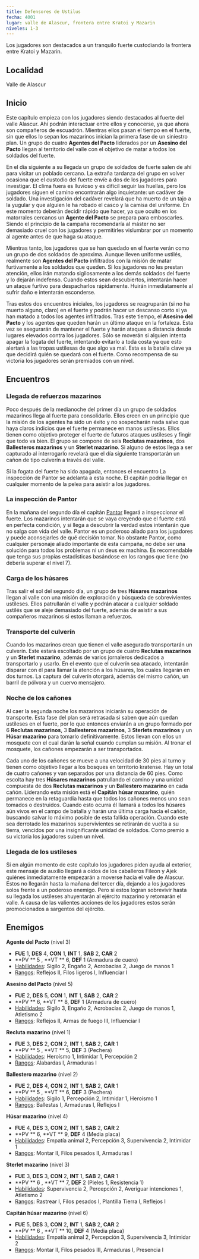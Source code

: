 ```yaml
---
title: Defensores de Ustilus
fecha: 4001
lugar: valle de Alascur, frontera entre Kratoi y Mazarin
niveles: 1-3
---
```


Los jugadores son destacados a un tranquilo fuerte custodiando la frontera entre Kratoi y Mazarin. 

## Localidad

Valle de Alascur

## Inicio

Este capítulo empieza con los jugadores siendo destacados al fuerte del valle Alascur. Ahí podrán interactuar entre ellos y conocerse, ya que ahora son compañeros de escuadrón. Mientras ellos pasan el tiempo en el fuerte, sin que ellos lo sepan los mazarinos inician la primera fase de un siniestro plan. Un grupo de cuatro **Agentes del Pacto** liderados por un **Asesino del Pacto** llegan al territorio del valle con el objetivo de matar a todos los soldados del fuerte. 

En el día siguiente a su llegada un grupo de soldados de fuerte salen de ahí para visitar un poblado cercano. La extraña tardanza del grupo en volver ocasiona que el custodio del fuerte envíe a dos de los jugadores para investigar. El clima fuera es lluvioso y es difícil seguir las huellas, pero los jugadores siguen el camino encontrarán algo inquietante: un cadáver de soldado. Una investigación del cadáver revelará que ha muerto de un tajo a la yugular y que alguien le ha robado el casco y la camisa del uniforme. En este momento deberán decidir rápido que hacer, ya que oculto en los matorrales cercanos un **Agente del Pacto** se prepara para emboscarles. Siendo el principio de la campaña recomendaría al máster no ser demasiado cruel con los jugadores y permitirles vislumbrar por un momento al agente antes de que haga su ataque.

Mientras tanto, los jugadores que se han quedado en el fuerte verán como un grupo de dos soldados de aproxima. Aunque lleven uniforme ustilés, realmente son **Agentes del Pacto** infiltrados con la misión de matar furtivamente a los soldados que queden. Si los jugadores no les prestan atención, ellos irán matando sigilosamente a los demás soldados del fuerte y lo dejarán indefenso. Cuando estos sean descubiertos, intentarán hacer un ataque furtivo para despacharlos rápidamente. Huirán inmediatamente al sufrir daño e intentarán esconderse.

Tras estos dos encuentros iniciales, los jugadores se reagruparán (si no ha muerto alguno, claro) en el fuerte y podrán hacer un descanso corto si ya han matado a todos los agentes infiltrados. Tras este tiempo, el **Asesino del Pacto** y los agentes que queden harán un último ataque en la fortaleza. Esta vez se asegurarán de mantener el fuerte y harán ataques a distancia desde lugares elevados contra los jugadores. Sólo se moverán si alguien intenta apagar la fogata del fuerte, intentando evitarlo a toda costa ya que esto alertará a las tropas ustilesas de que algo va mal. Esta es la batalla clave ya que decidirá quién se quedará con el fuerte. Como recompensa de su victoria los jugadores serán premiados con un nivel.

## Encuentros

### Llegada de refuerzos mazarinos

Poco después de la medianoche del primer día un grupo de soldados mazarinos llega al fuerte para consolidarlo. Ellos creen en un principio que la misión de los agentes ha sido un éxito y no sospecharán nada salvo que haya claros indicios que el fuerte permanece en manos ustilesas. Ellos tienen como objetivo proteger el fuerte de futuros ataques ustileses y fingir que todo va bien. El grupo se compone de seis **Reclutas mazarinos**, dos **Ballesteros mazarinos** y un **Sterlet mazarino**. Si alguno de estos llega a ser capturado al interrogarlo revelará que el día siguiente transportarán un cañon de tipo culverín a través del valle.

Si la fogata del fuerte ha sido apagada, entonces el encuentro La inspección de Pantor se adelanta a esta noche. El capitán podría llegar en cualquier momento de la pelea para asistir a los jugadores.

### La inspección de Pantor

En la mañana del segundo día el capitán [Pantor](www.raldamain.com/characters/caballeros_de_ustilus/pantor.html) llegará a inspeccionar el fuerte. Los mazarinos intentarán que se vaya creyendo que el fuerte está en perfecta condición, y si llega a descubrir la verdad estos intentarán que no salga con vida del valle. Pantor es un poderoso aliado para los jugadores y puede aconsejarles de qué decisión tomar. No obstante Pantor, como cualquier personaje aliado importante de esta campaña, no debe ser una solución para todos los problemas ni un deus ex machina. Es recomendable que tenga sus propias estadísticas basándose en los rangos que tiene (no debería superar el nivel 7).

### Carga de los húsares

Tras salir el sol del segundo día, un grupo de tres **Húsares mazarinos** llegan al valle con una misión de exploración y búsqueda de sobrevivientes ustileses. Ellos patrullarán el valle y podrán atacar a cualquier soldado ustilés que se aleje demasiado del fuerte, además de asistir a sus compañeros mazarinos si estos llaman a refuerzos. 

### Transporte del culverín

Cuando los mazarinos crean que tienen el valle asegurado transportarán un culverín. Este estará escoltado por un grupo de cuatro **Reclutas mazarinos** y un **Sterlet mazarino**, además de varios jornaleros dedicados a transportarlo y usarlo. En el evento que el culverín sea atacado, intentarán disparar con él para llamar la atención a los húsares, los cuales llegarán en dos turnos. La captura del culverín otorgará, además del mismo cañón, un barril de pólvora y un cuervo mensajero.

### Noche de los cañones

Al caer la segunda noche los mazarinos iniciarán su operación de transporte. Esta fase del plan será retrasada si saben que aún quedan ustileses en el fuerte, por lo que entonces enviarán a un grupo formado por 6 **Reclutas mazarinos**, 3 **Ballesteros mazarinos**, 3 **Sterlets mazarinos** y un **Húsar mazarino** para tomarlo definitivamente. Estos llevan con ellos un mosquete con el cual darán la señal cuando cumplan su misión. Al tronar el mosquete, los cañones empezarán a ser transportados.

Cada uno de los cañones se mueve a una velocidad de 30 pies al turno y tienen como objetivo llegar a los bosques en territorio kratense. Hay un total de cuatro cañones y van separados por una distancia de 60 pies. Como escolta hay tres **Húsares mazarinos** patrullando el camino y una unidad compuesta de dos **Reclutas mazarinos** y un **Ballestero mazarino** en cada cañón. Liderando esta misión está el **Capitán húsar mazarino**, quién permanece en la retaguardia hasta que todos los cañones  menos uno sean tomados o destruidos. Cuando esto ocurra él llamará a todos los húsares aún vivos en el campo de batalla y harán una última carga hacia el cañón, buscando salvar lo máximo posible de esta fallida operación. Cuando este sea derrotado los mazarinos supervivientes se retirarán de vuelta a su tierra, vencidos por una insignificante unidad de soldados. Como premio a su victoria los jugadores suben un nivel.

### Llegada de los ustileses

Si en algún momento de este capítulo los jugadores piden ayuda al exterior, este mensaje de auxilio llegará a oídos de los caballeros Fileon y Ajek quiénes inmediatamente empezarán a moverse hacia el valle de Alascur. Estos no llegarán hasta la mañana del tercer día, dejando a los jugadores solos frente a un poderoso enemigo. Pero si estos logran sobrevivir hasta su llegada los ustileses ahuyentarán al ejército mazarino y retomarán el valle. A causa de las valientes acciones de los jugadores estos serán promocionados a sargentos del ejército.

## Enemigos

**Agente del Pacto** (nivel 3)

- **FUE** 1, **DES** 4, **CON** 1, **INT** 1, **SAB** 2, **CAR** 2
- **PV ** 5 , **VT ** 6, **DEF** 1 (Armadura de cuero)
- <u>Habilidades</u>: Sigilo 2, Engaño 2, Acrobacias 2, Juego de manos 1
- <u>Rangos</u>: Reflejos II, Filos ligeros I, Influenciar I

**Asesino del Pacto** (nivel 5)

- **FUE** 2, **DES** 5, **CON** 1, **INT** 1, **SAB** 2, **CAR** 2
- **PV ** 6, **VT ** 8, **DEF** 1 (Armadura de cuero)
- <u>Habilidades</u>: Sigilo 3, Engaño 2, Acrobacias 2, Juego de manos 1, Atletismo 2
- <u>Rangos</u>: Reflejos II, Armas de fuego III, Influenciar I

**Recluta mazarino** (nivel 1)

- **FUE** 3, **DES** 2, **CON** 2, **INT** 1, **SAB** 2, **CAR** 1
- **PV ** 5 , **VT ** 5, **DEF** 3 (Pechera)
- <u>Habilidades</u>: Heroísmo 1, Intimidar 1, Percepción 2
- <u>Rangos</u>: Alabardas I, Armaduras I

**Ballestero mazarino** (nivel 2)

- **FUE** 2, **DES** 4, **CON** 2, **INT** 1, **SAB** 2, **CAR** 1
- **PV ** 5 , **VT ** 6, **DEF** 3 (Pechera)
- <u>Habilidades</u>: Sigilo 1, Percepción 2, Intimidar 1, Heroísmo 1
- <u>Rangos</u>: Ballestas I, Armaduras I, Reflejos I

**Húsar mazarino** (nivel 4)

- **FUE** 4, **DES** 3, **CON** 2, **INT** 1, **SAB** 2, **CAR** 2
- **PV ** 6, **VT ** 9, **DEF** 4 (Media placa)
- <u>Habilidades</u>: Empatía animal 2, Percepción 3, Supervivencia 2, Intimidar 1
- <u>Rangos</u>: Montar II, Filos pesados II, Armaduras I

**Sterlet mazarino** (nivel 3)

- **FUE** 3, **DES** 3, **CON** 2, **INT** 1, **SAB** 2, **CAR** 1
- **PV ** 6 , **VT ** 7, **DEF** 2 (Pieles 1, Resistencia 1)
- <u>Habilidades</u>: Supervivencia 2, Percepción 2, Averiguar intenciones 1, Atletismo 2
- <u>Rangos</u>: Rastrear I, Filos pesados I, Plantilla Tierra I, Reflejos I

**Capitán húsar mazarino** (nivel 6)

- **FUE** 5, **DES** 3, **CON** 2, **INT** 1, **SAB** 2, **CAR** 2
- **PV ** 6 , **VT ** 10, **DEF** 4 (Media placa)
- <u>Habilidades</u>: Empatía animal 2, Percepción 3, Supervivencia 3, Intimidar 2
- <u>Rangos</u>: Montar II, Filos pesados III, Armaduras I, Presencia I